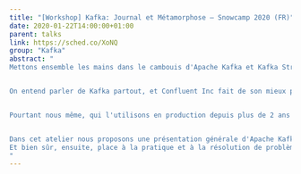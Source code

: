 ```yaml
---
title: "[Workshop] Kafka: Journal et Métamorphose — Snowcamp 2020 (FR)"
date: 2020-01-22T14:00:00+01:00
parent: talks
link: https://sched.co/XoNQ
group: "Kafka"
abstract: "
Mettons ensemble les mains dans le cambouis d'Apache Kafka et Kafka Streams !


On entend parler de Kafka partout, et Confluent Inc fait de son mieux pour que le buzz ne s'arrête surtout pas. Il faut bien reconnaître que si Kafka, le log, s'impose comme élément incontournable des applications distribuées depuis 2011, ce n'est pas pour rien. D'ailleurs, les fonctionnalités plus récentes de Stream Processing et de base de données distribuée en font plus une solution \"end to end\" qu'un simple \"building bloc\".


Pourtant nous même, qui l'utilisons en production depuis plus de 2 ans et avons déjà animé des ateliers sur le Stream Processing avec Kafka, nous sommes rendus compte que malgré les beaux schémas et les promesses, Kafka n'est pas si facile que ça à maîtriser. Et certains concepts qui nous semblaient clairs ont finalement nécessité que l'on se replonge dans le design de la bête.


Dans cet atelier nous proposons une présentation générale d'Apache Kafka et Kafka Streams en mettant l'accent sur les aspects qui peuvent sembler simple de prime abord mais dont les subtilités se cachent entre les lignes (assignation des partitions, transactions, etc.).
Et bien sûr, ensuite, place à la pratique et à la résolution de problèmes pour prendre en main l'API Processor, le DSL, la gestion de l'état en mode tests unitaires ou sur un cluster standalone. Et pour les plus rapides : injection de failles pour voir comment la maintenance des garanties (\"delivery semantics\") de Kafka (Streams) se manifeste.
"
---
```

